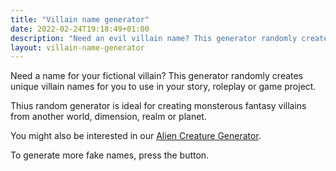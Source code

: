 ```yaml
---
title: "Villain name generator"
date: 2022-02-24T19:18:49+01:00
description: "Need an evil villain name? This generator randomly creates unique villain names."
layout: villain-name-generator
---
```


Need a name for your fictional villain? This generator randomly creates unique villain names for you to use in your story, roleplay or game project.

Thius random generator is ideal for creating monsterous fantasy villains from another world, dimension, realm or planet.

You might also be interested in our <a href="/alien-creature-generator/">Alien Creature Generator</a>.

To generate more fake names, press the button.
